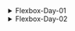 <details>
<summary>Flexbox-Day-01</summary>

### Topic:

- Flexbox
- Project - 01: Create Your First Full Project Using Flexbox
- Media Queries

### Flexbox

Parent Property :

```css
display: flex;
```

### Flex direction:

- `flex-direction: row;`  (default)
- Flex Main Axis ➡
- Flex Cross Axis ⬇
- But when direction is mentioned
    - `flex-direction: column;`
    - Flex Main Axis ⬇
    - Flex Cross Axis ➡
    - `flex-direction: row-reverse;`
    - Flex Main Axis ⬅
    - Flex Cross Axis ⬇
    - `flex-direction: column-reverse;`
    - Flex Main Axis ⬆
    - Flex Cross Axis ➡

### Justify content

- it work on main axis
- how parent will hold the child in main axis:
    - `justify-content: flex-start; (default)`
    - `justify-content: flex-end;`
    - `justify-content: space-between;`
    - `justify-content: space-around;`
    - `justify-content: space-evenly;`

### Align items

- works on single row/column
- it work on cross axis
    - `align-items: stretch; (default)`
    - `align-items: flex-start;`
    - `align-items: flex-end;`
    - `align-items: center;`
    - `align-items: baseline;` (works on line , align different shape of box on line)

### Flex-wrap

- it will go to new line if there is no space for child
    - `flex-wrap: wrap;`

### Align content

- Works on multiple row/column
    - `align-content: space-around;`
    - `align-content: space-between;`
    - `align-content: flex-start;`
    - `align-content: flex-end;`
    - `align-content: center;`

### Child Property

```html
<body>
    <div class="container">
        <div class="item one">1</div>
        <div class="item two">2</div>
        <div class="item three">3</div>
        <div class="item four">4</div>
    </div>
</body>
```

```css
*{
    margin: 0;
    padding: 0;
    box-sizing: 0;
}
body{
    background-color: azure;
}
.container{
    width: 900px;
    height: 500px;
    background-color: midnightblue;
    margin: 100px auto 0;
    border-radius: 5px;
    display: flex;
    /* flex-wrap: wrap; */

}
.item{
    flex-basis: 500px;
    width: 100px;
    height: 100px;
    background-color: lightskyblue;
    border-radius: 5px;
    border: 2px solid black;
    display: flex;
    justify-content: center;
    align-items: center;
    font-size: 2rem;
   /* flex : grow shrink basic */
    /* flex : 1 0 250px; */
}
.one{
    order: 0;
    flex-grow: 0;
    flex-shrink: 1;
}
.two{
    order: 0;
    flex-grow: 0;
    flex-shrink: 1;
}
.three{
    order: 0;
    flex-grow: 0;
    flex-shrink: 1;
}
.four{
    order: 0;
    flex-grow: 0;
    flex-shrink: 1;
}
```

### Order

- highest order will be on last position
    - `order: 0;`

### Flex grow

- how much space will be taken in other division order
    - `flex-grow: 2;`

### Flex shrink

- more like manual wrapping but shrink (more value means that child will be shrink more)
- if flex wrap is in parent, flex shrink wont work
    - `flex-shrink: 1;` (default)

### Flex basis

- every child will get same space
- parent flex wrap,child max-width will impact
    - `flex-basis: 500px;`

### Flex property (short hand property) :

- useful in child common class
- flex wrap & width off
    - `flex : grow shrink basic`
    - `flex : 1 0 250px;`

</details>

<details>
<summary>Flexbox-Day-02</summary>

### Topic:

- Photography Website (flexbox, grid,positions,root css etc)

### Iconscount CDN:

```css
https://unicons.iconscout.com/release/v4.0.0/css/line.css
```

### Font (Poppins)

```css
@import url('https://fonts.googleapis.com/css2?family=Poppins:wght@100;200;300;400;500;600;700;800;900&display=swap');
body{
    font-family: 'Poppins', sans-serif;
}
```

### Custom variable:

- Most useful to change whole website color,style etc

### targeting root css:

```css
:root{
    --name : value;
}
```

### example:

```css
:root{
    --my-color:red;
    --my-border-radius:10px;
}
.test{
    background-color: var(--my-color);
    width: 100px;
    height: 100px;
    border-radius: var(--my-border-radius);
}
```

### flex vs grid :

- centering:
    - in flex we need to have x, y direction which is justify-content(x) & align-items(y)
    - but in grid we have only one property place-items(x,y both)

```css
nav{
    width: 100vh;
    height: 5rem;
    /* display: flex;
    justify-content: center;
    align-items: center; */
    
    /* same thing but in two line */
    display: grid;
    place-items: center;
}
```

</details>